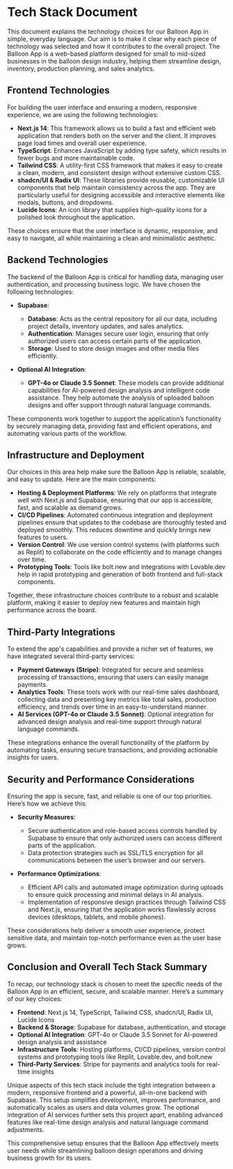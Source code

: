 # Tech Stack Document

This document explains the technology choices for our Balloon App in simple, everyday language. Our aim is to make it clear why each piece of technology was selected and how it contributes to the overall project. The Balloon App is a web-based platform designed for small to mid-sized businesses in the balloon design industry, helping them streamline design, inventory, production planning, and sales analytics.

## Frontend Technologies

For building the user interface and ensuring a modern, responsive experience, we are using the following technologies:

*   **Next.js 14**: This framework allows us to build a fast and efficient web application that renders both on the server and the client. It improves page load times and overall user experience.
*   **TypeScript**: Enhances JavaScript by adding type safety, which results in fewer bugs and more maintainable code.
*   **Tailwind CSS**: A utility-first CSS framework that makes it easy to create a clean, modern, and consistent design without extensive custom CSS.
*   **shadcn/UI & Radix UI**: These libraries provide reusable, customizable UI components that help maintain consistency across the app. They are particularly useful for designing accessible and interactive elements like modals, buttons, and dropdowns.
*   **Lucide Icons**: An icon library that supplies high-quality icons for a polished look throughout the application.

These choices ensure that the user interface is dynamic, responsive, and easy to navigate, all while maintaining a clean and minimalistic aesthetic.

## Backend Technologies

The backend of the Balloon App is critical for handling data, managing user authentication, and processing business logic. We have chosen the following technologies:

*   **Supabase**:

    *   **Database**: Acts as the central repository for all our data, including project details, inventory updates, and sales analytics.
    *   **Authentication**: Manages secure user login, ensuring that only authorized users can access certain parts of the application.
    *   **Storage**: Used to store design images and other media files efficiently.

*   **Optional AI Integration**:

    *   **GPT-4o or Claude 3.5 Sonnet**: These models can provide additional capabilities for AI-powered design analysis and intelligent code assistance. They help automate the analysis of uploaded balloon designs and offer support through natural language commands.

These components work together to support the application’s functionality by securely managing data, providing fast and efficient operations, and automating various parts of the workflow.

## Infrastructure and Deployment

Our choices in this area help make sure the Balloon App is reliable, scalable, and easy to update. Here are the main components:

*   **Hosting & Deployment Platforms**: We rely on platforms that integrate well with Next.js and Supabase, ensuring that our app is accessible, fast, and scalable as demand grows.
*   **CI/CD Pipelines**: Automated continuous integration and deployment pipelines ensure that updates to the codebase are thoroughly tested and deployed smoothly. This reduces downtime and quickly brings new features to users.
*   **Version Control**: We use version control systems (with platforms such as Replit) to collaborate on the code efficiently and to manage changes over time.
*   **Prototyping Tools**: Tools like bolt.new and integrations with Lovable.dev help in rapid prototyping and generation of both frontend and full-stack components.

Together, these infrastructure choices contribute to a robust and scalable platform, making it easier to deploy new features and maintain high performance across the board.

## Third-Party Integrations

To extend the app's capabilities and provide a richer set of features, we have integrated several third-party services:

*   **Payment Gateways (Stripe)**: Integrated for secure and seamless processing of transactions, ensuring that users can easily manage payments.
*   **Analytics Tools**: These tools work with our real-time sales dashboard, collecting data and presenting key metrics like total sales, production efficiency, and trends over time in an easy-to-understand manner.
*   **AI Services (GPT-4o or Claude 3.5 Sonnet)**: Optional integration for advanced design analysis and real-time support through natural language commands.

These integrations enhance the overall functionality of the platform by automating tasks, ensuring secure transactions, and providing actionable insights for users.

## Security and Performance Considerations

Ensuring the app is secure, fast, and reliable is one of our top priorities. Here’s how we achieve this:

*   **Security Measures**:

    *   Secure authentication and role-based access controls handled by Supabase to ensure that only authorized users can access different parts of the application.
    *   Data protection strategies such as SSL/TLS encryption for all communications between the user’s browser and our servers.

*   **Performance Optimizations**:

    *   Efficient API calls and automated image optimization during uploads to ensure quick processing and minimal delays in AI analysis.
    *   Implementation of responsive design practices through Tailwind CSS and Next.js, ensuring that the application works flawlessly across devices (desktops, tablets, and mobile phones).

These considerations help deliver a smooth user experience, protect sensitive data, and maintain top-notch performance even as the user base grows.

## Conclusion and Overall Tech Stack Summary

To recap, our technology stack is chosen to meet the specific needs of the Balloon App in an efficient, secure, and scalable manner. Here’s a summary of our key choices:

*   **Frontend**: Next.js 14, TypeScript, Tailwind CSS, shadcn/UI, Radix UI, Lucide Icons
*   **Backend & Storage**: Supabase for database, authentication, and storage
*   **Optional AI Integration**: GPT-4o or Claude 3.5 Sonnet for AI-powered design analysis and assistance
*   **Infrastructure Tools**: Hosting platforms, CI/CD pipelines, version control systems and prototyping tools like Replit, Lovable.dev, and bolt.new
*   **Third-Party Services**: Stripe for payments and analytics tools for real-time insights

Unique aspects of this tech stack include the tight integration between a modern, responsive frontend and a powerful, all-in-one backend with Supabase. This setup simplifies development, improves performance, and automatically scales as users and data volumes grow. The optional integration of AI services further sets this project apart, enabling advanced features like real-time design analysis and natural language command adjustments.

This comprehensive setup ensures that the Balloon App effectively meets user needs while streamlining balloon design operations and driving business growth for its users.
